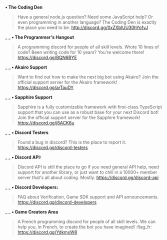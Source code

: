 **• The Coding Den**
> Have a general node.js question? Need some JavaScript help? Or even programming in another language? The Coding Den is exactly the place you need to be.
> http://discord.gg/0xZXblUU30hYo1vJ

_ _
**• The Programmer's Hangout**
> A programming discord for people of all skill levels. Wrote 10 lines of code? Been writing code for 10 years? You're welcome there! 
> https://discord.gg/BQN6BYE

_ _
**• Akairo Support**
> Want to find out how to make the next big bot using Akairo?
> Join the official support server for the Akairo framework!
> https://discord.gg/arTauDY

_ _
**• Sapphire Support**
> Sapphire is a fully customizable framework with first-class TypeScript support that you can use as a robust base for your next Discord bot!
> Join the official support server for the Sapphire framework!
> https://discord.gg/j8ACK6u

_ _
**• Discord Testers**
> Found a bug in discord? This is the place to report it.
> https://discord.gg/discord-testers

_ _
**• Discord API:**
> Discord API is still the place to go if you need general API help, need support for another library, or just want to chill in a 10000+ member server that's all about coding. Mostly. 
> https://discord.gg/discord-api

_ _
**• Discord Developers:**
> FAQ about Verification, Game SDK support and API announcements.
> https://discord.gg/discord-developers

_ _
**• Game Creators Area**
> A French programming discord for people of all skill levels. We can help you, in French, to create the bot you have imagined! :flag_fr: 
> https://discord.gg/YdkmxW8